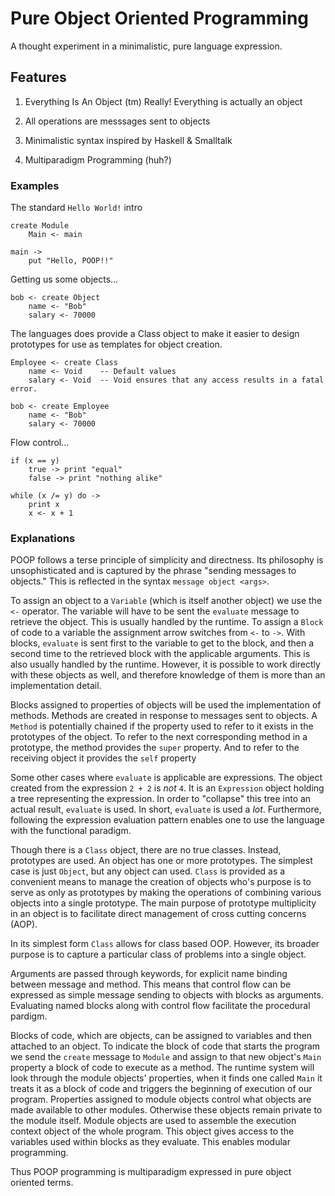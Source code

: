 # Pure Object Oriented Programming

A thought experiment in a minimalistic, pure language expression.

## Features

1. Everything Is An Object (tm)
   Really! Everything is actually an object

2. All operations are messsages sent to objects

3. Minimalistic syntax inspired by Haskell & Smalltalk

4. Multiparadigm Programming (huh?)

### Examples

The standard `Hello World!` intro

```
create Module
    Main <- main

main ->
    put "Hello, POOP!!"
```

Getting us some objects...

```
bob <- create Object
    name <- "Bob"
    salary <- 70000
```

The languages does provide a Class object to make it easier to
design prototypes for use as templates for object creation.


```
Employee <- create Class
    name <- Void    -- Default values
    salary <- Void  -- Void ensures that any access results in a fatal error.

bob <- create Employee
    name <- "Bob"
    salary <- 70000
```

Flow control...

```
if (x == y)
    true -> print "equal"
    false -> print "nothing alike"

while (x /= y) do ->
    print x
    x <- x + 1
```

### Explanations

POOP follows a terse principle of simplicity and directness. Its philosophy is unsophisticated and is captured by the phrase "sending messages to objects." This is reflected in the syntax `message object <args>`.

To assign an object to a `Variable` (which is itself another object) we use the `<-` operator. The variable will have to be sent the `evaluate` message to retrieve the object. This is usually handled by the runtime. To assign a `Block` of code to a variable the assignment arrow switches from `<-` to `->`. With blocks, `evaluate` is sent first to the variable to get to the block, and then a second time to the retrieved block with the applicable arguments. This is also usually handled by the runtime. However, it is possible to work directly with these objects as well, and therefore knowledge of them is more than an implementation detail.

Blocks assigned to properties of objects will be used the implementation of methods. Methods are created in response to messages sent to objects. A `Method` is potentially chained if the property used to refer to it exists in the prototypes of the object. To refer to the next corresponding method in a prototype, the method provides the `super` property. And to refer to the receiving object it provides the `self` property

Some other cases where `evaluate` is applicable are expressions. The object created from the expression `2 + 2` is *not* `4`. It is an `Expression` object holding a tree representing the expression. In order to "collapse" this tree into an actual result, `evaluate` is used. In short, `evaluate` is used a *lot*. Furthermore, following the expression evaluation pattern enables one to use the language with the functional paradigm.

Though there is a `Class` object, there are no true classes. Instead, prototypes are used. An object has one or more prototypes. The simplest case is just `Object`, but any object can used. `Class` is provided as a convenient means to manage the creation of objects who's purpose is to serve as only as prototypes by making the operations of combining various objects into a single prototype. The main purpose of prototype multiplicity in an object is to facilitate direct management of cross cutting concerns (AOP).

In its simplest form `Class` allows for class based OOP. However, its broader purpose is to capture a particular class of problems into a single object.

Arguments are passed through keywords, for explicit name binding between message and method. This means that control flow can be expressed as simple message sending to objects with blocks as arguments. Evaluating named blocks along with control flow facilitate the procedural pardigm.

Blocks of code, which are objects, can be assigned to variables and then attached to an object. To indicate the block of code that starts the program we send the `create` message to `Module` and assign to that new object's `Main` property a block of code to execute as a method. The runtime system will look through the module objects' properties, when it finds one called `Main` it treats it as a block of code and triggers the beginning of execution of our program. Properties assigned to module objects control what objects are made available to other modules. Otherwise these objects remain private to the module itself. Module objects are used to assemble the execution context object of the whole program. This object gives access to the variables used within blocks as they evaluate. This enables modular programming.

Thus POOP programming is multiparadigm expressed in pure object oriented terms.